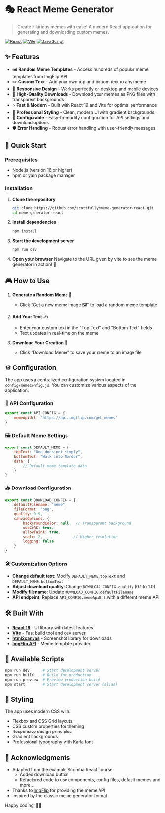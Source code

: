 # 🎭 React Meme Generator

> Create hilarious memes with ease! A modern React application for generating and downloading custom memes.

[![React](https://img.shields.io/badge/React-61DAFB?style=for-the-badge&logo=react&logoColor=black)](https://reactjs.org/)
[![Vite](https://img.shields.io/badge/Vite-646CFF?style=for-the-badge&logo=vite&logoColor=white)](https://vitejs.dev/)
[![JavaScript](https://img.shields.io/badge/JavaScript-F7DF1E?style=for-the-badge&logo=javascript&logoColor=black)](https://developer.mozilla.org/en-US/docs/Web/JavaScript)

## ✨ Features

- 🖼️ **Random Meme Templates** - Access hundreds of popular meme templates from ImgFlip API
- ✏️ **Custom Text** - Add your own top and bottom text to any meme
- 📱 **Responsive Design** - Works perfectly on desktop and mobile devices
- 💾 **High-Quality Downloads** - Download your memes as PNG files with transparent backgrounds
- ⚡ **Fast & Modern** - Built with React 19 and Vite for optimal performance
- 🎨 **Professional Styling** - Clean, modern UI with gradient backgrounds
- 🔧 **Configurable** - Easy-to-modify configuration for API settings and download options
- 🛡️ **Error Handling** - Robust error handling with user-friendly messages

## 🚀 Quick Start

### Prerequisites

- Node.js (version 16 or higher)
- npm or yarn package manager

### Installation

1. **Clone the repository**
   ```bash
   git clone https://github.com/scottfully/meme-generator-react.git
   cd meme-generator-react
   ```

2. **Install dependencies**
   ```bash
   npm install
   ```

3. **Start the development server**
   ```bash
   npm run dev
   ```

4. **Open your browser**
   Navigate to the URL given by vite to see the meme generator in action! 🎉

## 🎮 How to Use

1. **Generate a Random Meme** 📸
   - Click "Get a new meme image 🖼" to load a random meme template

2. **Add Your Text** ✍️
   - Enter your custom text in the "Top Text" and "Bottom Text" fields
   - Text updates in real-time on the meme

3. **Download Your Creation** 💾
   - Click "Download Meme" to save your meme to an image file

## ⚙️ Configuration

The app uses a centralized configuration system located in `config/memeConfig.js`. You can customize various aspects of the application:

### 🔧 API Configuration

```javascript
export const API_CONFIG = {
    memeApiUrl: "https://api.imgflip.com/get_memes"
}
```

### 🖼️ Default Meme Settings

```javascript
export const DEFAULT_MEME = {
    topText: "One does not simply",
    bottomText: "Walk into Mordor",
    data: {
        // Default meme template data
    }
}
```

### 📥 Download Configuration

```javascript
export const DOWNLOAD_CONFIG = {
    defaultFilename: "meme",
    fileFormat: "png",
    quality: 0.9,
    canvasOptions: {
        backgroundColor: null,  // Transparent background
        useCORS: true,
        allowTaint: true,
        scale: 2,              // Higher resolution
        logging: false
    }
}
```

### 🛠️ Customization Options

- **Change default text**: Modify `DEFAULT_MEME.topText` and `DEFAULT_MEME.bottomText`
- **Adjust download quality**: Change `DOWNLOAD_CONFIG.quality` (0.1 to 1.0)
- **Modify filename**: Update `DOWNLOAD_CONFIG.defaultFilename`
- **API endpoint**: Replace `API_CONFIG.memeApiUrl` with a different meme API

## 🛠️ Built With

- **[React 19](https://reactjs.org/)** - UI library with latest features
- **[Vite](https://vitejs.dev/)** - Fast build tool and dev server
- **[html2canvas](https://html2canvas.hertzen.com/)** - Screenshot library for downloads
- **[ImgFlip API](https://imgflip.com/api)** - Meme template provider

## 📜 Available Scripts

```bash
npm run dev      # Start development server
npm run build    # Build for production
npm run preview  # Preview production build
npm start        # Start development server (alias)
```

## 🎨 Styling

The app uses modern CSS with:
- Flexbox and CSS Grid layouts
- CSS custom properties for theming
- Responsive design principles
- Gradient backgrounds
- Professional typography with Karla font

## 🙏 Acknowledgments

- Adapted from the example Scrimba React course.
  + Added download button
  + Refactored code to use components, config files, default memes and more...
- Thanks to [ImgFlip](https://imgflip.com/) for providing the meme API
- Inspired by the classic meme generator format

Happy coding! 👨‍💻